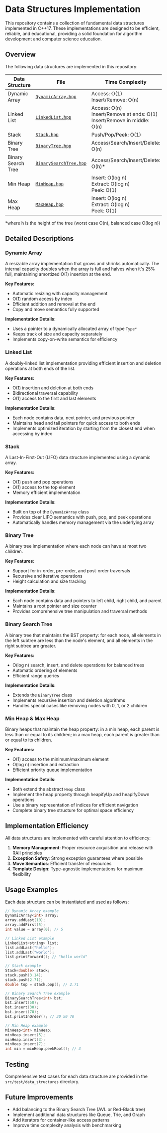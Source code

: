 # Data Structures Implementation

This repository contains a collection of fundamental data structures implemented in C++17. These implementations are designed to be efficient, reliable, and educational, providing a solid foundation for algorithm development and computer science education.

## Overview

The following data structures are implemented in this repository:

| Data Structure | File | Time Complexity | Space Complexity |
|---------------|------|-----------------|-------------------|
| Dynamic Array | [`DynamicArray.hpp`](DynamicArray.hpp) | Access: O(1)<br>Insert/Remove: O(n) | O(n) |
| Linked List | [`LinkedList.hpp`](LinkedList.hpp) | Access: O(n)<br>Insert/Remove at ends: O(1)<br>Insert/Remove in middle: O(n) | O(n) |
| Stack | [`Stack.hpp`](Stack.hpp) | Push/Pop/Peek: O(1) | O(n) |
| Binary Tree | [`BinaryTree.hpp`](BinaryTree.hpp) | Access/Search/Insert/Delete: O(n) | O(n) |
| Binary Search Tree | [`BinarySearchTree.hpp`](BinarySearchTree.hpp) | Access/Search/Insert/Delete: O(h)* | O(n) |
| Min Heap | [`MinHeap.hpp`](MinHeap.hpp) | Insert: O(log n)<br>Extract: O(log n)<br>Peek: O(1) | O(n) |
| Max Heap | [`MaxHeap.hpp`](MaxHeap.hpp) | Insert: O(log n)<br>Extract: O(log n)<br>Peek: O(1) | O(n) |

*where h is the height of the tree (worst case O(n), balanced case O(log n))

## Detailed Descriptions

### Dynamic Array

A resizable array implementation that grows and shrinks automatically. The internal capacity doubles when the array is full and halves when it's 25% full, maintaining amortized O(1) insertion at the end.

**Key Features:**
- Automatic resizing with capacity management
- O(1) random access by index
- Efficient addition and removal at the end
- Copy and move semantics fully supported

**Implementation Details:**
- Uses a pointer to a dynamically allocated array of type `Type*`
- Keeps track of size and capacity separately
- Implements copy-on-write semantics for efficiency

### Linked List

A doubly-linked list implementation providing efficient insertion and deletion operations at both ends of the list.

**Key Features:**
- O(1) insertion and deletion at both ends
- Bidirectional traversal capability
- O(1) access to the first and last elements

**Implementation Details:**
- Each node contains data, next pointer, and previous pointer
- Maintains head and tail pointers for quick access to both ends
- Implements optimized iteration by starting from the closest end when accessing by index

### Stack

A Last-In-First-Out (LIFO) data structure implemented using a dynamic array.

**Key Features:**
- O(1) push and pop operations
- O(1) access to the top element
- Memory efficient implementation

**Implementation Details:**
- Built on top of the `DynamicArray` class
- Provides clear LIFO semantics with push, pop, and peek operations
- Automatically handles memory management via the underlying array

### Binary Tree

A binary tree implementation where each node can have at most two children.

**Key Features:**
- Support for in-order, pre-order, and post-order traversals
- Recursive and iterative operations
- Height calculation and size tracking

**Implementation Details:**
- Each node contains data and pointers to left child, right child, and parent
- Maintains a root pointer and size counter
- Provides comprehensive tree manipulation and traversal methods

### Binary Search Tree

A binary tree that maintains the BST property: for each node, all elements in the left subtree are less than the node's element, and all elements in the right subtree are greater.

**Key Features:**
- O(log n) search, insert, and delete operations for balanced trees
- Automatic ordering of elements
- Efficient range queries

**Implementation Details:**
- Extends the `BinaryTree` class
- Implements recursive insertion and deletion algorithms
- Handles special cases like removing nodes with 0, 1, or 2 children

### Min Heap & Max Heap

Binary heaps that maintain the heap property: in a min heap, each parent is less than or equal to its children; in a max heap, each parent is greater than or equal to its children.

**Key Features:**
- O(1) access to the minimum/maximum element
- O(log n) insertion and extraction
- Efficient priority queue implementation

**Implementation Details:**
- Both extend the abstract `Heap` class
- Implement the heap property through heapifyUp and heapifyDown operations
- Use a binary representation of indices for efficient navigation
- Complete binary tree structure for optimal space efficiency

## Implementation Efficiency

All data structures are implemented with careful attention to efficiency:

1. **Memory Management**: Proper resource acquisition and release with RAII principles
2. **Exception Safety**: Strong exception guarantees where possible
3. **Move Semantics**: Efficient transfer of resources
4. **Template Design**: Type-agnostic implementations for maximum flexibility

## Usage Examples

Each data structure can be instantiated and used as follows:

```cpp
// Dynamic Array example
DynamicArray<int> array;
array.addLast(10);
array.addFirst(5);
int value = array[0]; // 5

// Linked List example
LinkedList<string> list;
list.addLast("hello");
list.addLast("world");
list.printForward(); // "hello world"

// Stack example
Stack<double> stack;
stack.push(3.14);
stack.push(2.71);
double top = stack.pop(); // 2.71

// Binary Search Tree example
BinarySearchTree<int> bst;
bst.insert(50);
bst.insert(30);
bst.insert(70);
bst.printInOrder(); // 30 50 70

// Min Heap example
MinHeap<int> minHeap;
minHeap.insert(5);
minHeap.insert(3);
minHeap.insert(7);
int min = minHeap.peekRoot(); // 3
```

## Testing

Comprehensive test cases for each data structure are provided in the `src/test/data_structures` directory.

## Future Improvements

- Add balancing to the Binary Search Tree (AVL or Red-Black tree)
- Implement additional data structures like Queue, Trie, and Graph
- Add iterators for container-like access patterns
- Improve time complexity analysis with benchmarking